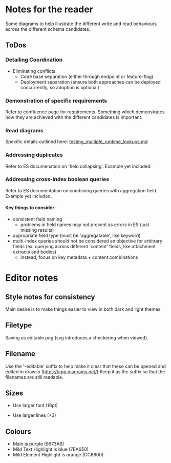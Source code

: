 # Notes for the reader

Some diagrams to help illustrate the different write and read behaviours across the different schema candidates.

## ToDos

### Detailing Coordination

* Eliminating conflicts
    * Code base separation (either through endpoint or feature-flag)
    * Deployment separation (ensure both approaches can be deployed concurrently, so adoption is optional)

### Demonstration of specific requirements

Refer to confluence page for requirements.  Something which demonstrates how they are achieved with the different candidates is important.

### Read diagrams

Specific details outlined here:  [testing_multiple_runtime_lookups.md](../testing_multiple_runtime_lookups.md)

### Addressing duplicates

Refer to ES documenation on 'field collapsing'.  Example yet included.

### Addressing cross-index boolean queries

Refer to ES documentation on combining queries with aggregation field.  Example yet included.

#### Key things to consider: 

* consistent field naming
    * problems in field names may not present as errors in ES (just missing results)
* appropriate field type (must be 'aggregatable', like keyword)
* multi-index queries should not be considered an objective for arbitrary fields (ex: querying across different 'content' fields, like attachment extracts and bodies)
    * instead, focus on key metadata + content combinations

# Editor notes

## Style notes for consistency

Main desire is to make things easier to view in both dark and light themes.

## Filetype

Saving as editable png (svg introduces a checkering when viewed).

## Filename

Use the '-editable' suffix to help make it clear that these can be opened and edited in draw.io (https://app.diagrams.net/)
Keep it as the suffix so that the filenames are still readable.

## Sizes
* Use larger font (16pt)

* Use larger lines (+3)

## Colours
* Main is purple (9673A6)
* Mild Text Highlight is blue (7EA6E0)
* Mild Element Highlight is orange (CC6600)
